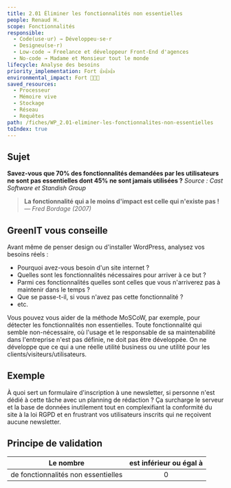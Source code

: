 ```yaml
---
title: 2.01 Éliminer les fonctionnalités non essentielles
people: Renaud H.
scope: Fonctionnalités
responsible:
  - Code(use·ur) → Développeu·se·r
  - Designeu(se·r)
  - Low-code → Freelance et développeur Front-End d'agences
  - No-code → Madame et Monsieur tout le monde
lifecycle: Analyse des besoins
priority_implementation: Fort 👍👍👍
environmental_impact: Fort 🌱🌱🌱
saved_resources:
  - Processeur
  - Mémoire vive
  - Stockage
  - Réseau
  - Requêtes
path: /fiches/WP_2.01-eliminer-les-fonctionnalites-non-essentielles
toIndex: true
---
```


## Sujet

**Savez-vous que 70% des fonctionnalités demandées par les utilisateurs ne sont pas essentielles dont 45% ne sont jamais utilisées ?**
_Source : Cast Software et Standish Group_

> **La fonctionnalité qui a le moins d'impact est celle qui n'existe pas !**  
> _— Fred Bordage (2007)_

## GreenIT vous conseille

Avant même de penser design ou d'installer WordPress, analysez vos besoins réels :

- Pourquoi avez-vous besoin d'un site internet ?
- Quelles sont les fonctionnalités nécessaires pour arriver à ce but ?
- Parmi ces fonctionnalités quelles sont celles que vous n'arriverez pas à maintenir dans le temps ?
- Que se passe-t-il, si vous n'avez pas cette fonctionnalité ?
- etc.

Vous pouvez vous aider de la méthode MoSCoW, par exemple, pour détecter les fonctionnalités non essentielles. Toute fonctionnalité qui semble non-nécessaire, où l'usage et le responsable de sa maintenabilité dans l'entreprise n'est pas définie, ne doit pas être développée. On ne développe que ce qui a une réelle utilité business ou une utilité pour les clients/visiteurs/utilisateurs.

## Exemple

À quoi sert un formulaire d'inscription à une newsletter, si personne n'est dédié à cette tâche avec un planning de rédaction ? Ça surcharge le serveur et la base de données inutilement tout en complexifiant la conformité du site à la loi RGPD et en frustrant vos utilisateurs inscrits qui ne reçoivent aucune newsletter.

## Principe de validation

| Le nombre                           | est inférieur ou égal à |
| ----------------------------------- | :---------------------: |
| de fonctionnalités non essentielles |            0            |
